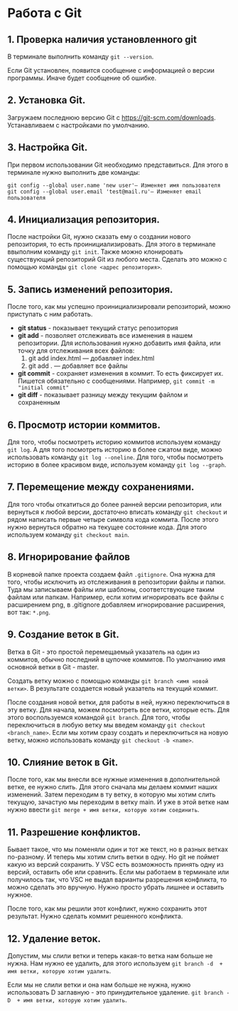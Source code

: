 # Работа с Git

## 1. Проверка наличия установленного git
В терминале выполнить команду `git --version`.

Если Git установлен, появится сообщение с информацией о версии программы. Иначе будет сообщение об ошибке.

## 2. Установка Git.
Загружаем последнюю версию Git с https://git-scm.com/downloads.
Устанавливаем с настройками по умолчанию.

## 3. Настройка Git.
При первом использовании Git необходимо представиться. Для этого в терминале нужно выполнить две команды:
```
git config --global user.name 'new user'​— Изменяет имя пользователя
git config --global user.email 'test@mail.ru'​— Изменяет email пользователя
```

## 4. Инициализация репозитория.
После настройки Git, нужно сказать ему о создании нового репозитория, то есть проинициализировать. Для этого в терминале ввыполним команду `git init`. Также можно клонировать существующий репозиторий Git из любого места. Сделать это можно с помощью команды `git clone <адрес репозитория>`.

## 5. Запись изменений репозитория.

После того, как мы успешно проинициализировали репозиторий, можно приступать с ним работать. 
* **git status** - показывает текущий статус репозитория
* **git add** - позволяет отслеживать все изменения в нашем репозитории. Для использования нужно добавить имя файла, или точку для отслеживания всех файлов: 
    1. git add index.html ​— добавляет index.html 
    2. git add . ​— добавляет все файлы
* **git commit** - сохраняет изменения в коммит. То есть фиксирует их. Пишется обязательно с сообщениями. Например, `git commit -m "initial commit"`
* **git diff** - показывает разницу между текущим файлом и сохраненным

## 6. Просмотр истории коммитов.
Для того, чтобы посмотреть историю коммитов используем команду `git log`. А для того посмотреть историю в более сжатом виде, можно использовать команду `git log --oneline`. Для того, чтобы посмотреть историю в более красивом виде, используем команду `git log --graph`.

## 7. Перемещение между сохранениями.
Для того чтобы откатиться до более ранней версии репозитория, или вернуться к любой версии, достаточно вписать команду `git checkout` и рядом написать первые четыре символа кода коммита. После этого нужно вернуться обратно на текущее состояние кода. Для этого используем команду `git checkout main`.

## 8. Игнорирование файлов
В корневой папке проекта создаем файл `.gitignore`. Она нужна для того, чтобы исключить из отслеживания в репозитории файлы и папки. Туда мы записываем файлы или шаблоны, соответствующие таким файлам или папкам. Например, если хотим игнорировать все файлы с расширением png, в .gitignore добавляем игнорирование расширения, вот так: `*.png`.

## 9. Создание веток в Git.
Ветка в Git - это простой перемещаемый указатель на один из коммитов, обычно последний в цупочке коммитов.
По умолчанию имя основной ветки в Git - master.

Создать ветку можно с помощью команды `git branch <имя новой ветки>`. В результате создается новый указатель на текущий коммит. 

После создания новой ветки, для работы в ней, нужно переключиться в эту ветку. Для начала, можем посмотреть все ветки, которые есть. Для этого воспользуемся командой `git branch`. Для того, чтобы переключиться в любую ветку мы введем команду `git checkout <branch_name>`. Если мы хотим сразу создать и переключиться на новую ветку, можно использовать команду `git checkout -b <name>`.

## 10. Слияние веток в Git.
После того, как мы внесли все нужные изменения в дополнительной ветке, ее нужно слить. Для этого сначала мы делаем коммит наших изменений. Затем переходим в ту ветку, в которую мы хотим слить текущую, зачастую мы переходим в ветку main. И уже в этой ветке нам нужно ввести `git merge + имя ветки, которую хотим соединить`.

## 11. Разрешение конфликтов.
Бывает такое, что мы поменяли один и тот же текст, но в разных ветках по-разному. И теперь мы хотим слить ветки в одну. Но git не поймет какую из версий сохранить. У VSC есть возможность принять одну из версий, оставить обе или сравнить. Если мы работаем в терминале или получилось так, что VSC не выдал варианты разрешения конфликта, то можно сделать это вручную. Нужно просто убрать лишнее и оставить нужное.

После того, как мы решили этот конфликт, нужно сохранить этот результат. Нужно сделать коммит решенного конфликта.

## 12. Удаление веток.
Допустим, мы слили ветки и теперь какая-то ветка нам больше не нужна. Нам нужно ее удалить, для этого используем `git branch -d  + имя ветки, которую хотим удалить`. 

Если мы не слили ветки и она нам больше не нужна, нужно использовать D заглавную - это принудительное удаление. `git branch -D  + имя ветки, которую хотим удалить`.